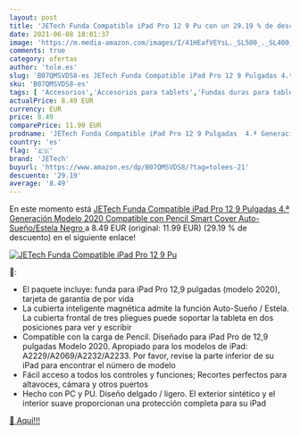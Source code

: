 ```yaml
---
layout: post
title: 'JETech Funda Compatible iPad Pro 12 9 Pu con un 29.19 % de descuento'
date: 2021-06-08 18:01:37
image: 'https://m.media-amazon.com/images/I/41HEafVEYsL._SL500_._SL400_.jpg'
comments: true
category: ofertas
author: 'tole.es'
slug: 'B07QMSVDS8-es JETech Funda Compatible iPad Pro 12 9 Pulgadas 4.ª...'
sku: 'B07QMSVDS8-es'
tags: [ 'Accesorios','Accesorios para tablets','Fundas duras para tablets','Fundas para tablets','Informática','ipad','jetech', ]
actualPrice: 8.49 EUR
currency: EUR
price: 8.49
comparePrice: 11.99 EUR
prodname: 'JETech Funda Compatible iPad Pro 12 9 Pulgadas  4.ª Generación  Modelo 2020   Compatible con Pencil  Smart Cover Auto-Sueño/Estela  Negro '
country: 'es'
flag: '🇪🇸'
brand: 'JETech'
buyurl: 'https://www.amazon.es/dp/B07QMSVDS8/?tag=tolees-21'
descuento: '29.19'
average: '8.49'
---
```


En este momento está [JETech Funda Compatible iPad Pro 12 9 Pulgadas  4.ª Generación  Modelo 2020   Compatible con Pencil  Smart Cover Auto-Sueño/Estela  Negro ](https://www.amazon.es/dp/B07QMSVDS8/?tag=tolees-21) a 8.49 EUR (original: 11.99 EUR) (29.19 %  de descuento) en el siguiente enlace!

[![JETech Funda Compatible iPad Pro 12 9 Pu](https://m.media-amazon.com/images/I/41HEafVEYsL._SL500_._SL400_.jpg)](https://www.amazon.es/dp/B07QMSVDS8/?tag=tolees-21)

🔎:

- El paquete incluye: funda para iPad Pro 12,9 pulgadas (modelo 2020), tarjeta de garantía de por vida
- La cubierta inteligente magnética admite la función Auto-Sueño / Estela. La cubierta frontal de tres pliegues puede soportar la tableta en dos posiciones para ver y escribir
- Compatible con la carga de Pencil. Diseñado para iPad Pro de 12,9 pulgadas Modelo 2020. Apropiado para los modelos de iPad: A2229/A2069/A2232/A2233. Por favor, revise la parte inferior de su iPad para encontrar el número de modelo
- Fácil acceso a todos los controles y funciones; Recortes perfectos para altavoces, cámara y otros puertos
- Hecho con PC y PU. Diseño delgado / ligero. El exterior sintético y el interior suave proporcionan una protección completa para su iPad

[🛒 Aquí!!!](https://www.amazon.es/dp/B07QMSVDS8/?tag=tolees-21)
